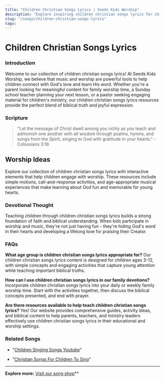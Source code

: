 ```yaml
---
title: "Children Christian Songs Lyrics | Seeds Kids Worship"
description: "Explore inspiring children christian songs lyrics for children's worship and faith development. Biblical music resources for families and ministry."
slug: "/songs/children-christian-songs-lyrics"
tags:
---
```


# Children Christian Songs Lyrics

### Introduction

Welcome to our collection of children christian songs lyrics! At Seeds Kids Worship, we believe that music and worship are powerful tools to help children connect with God's love and learn His word. Whether you're a parent looking for meaningful content for family worship time, a Sunday school teacher planning your next lesson, or a pastor seeking engaging material for children's ministry, our children christian songs lyrics resources provide the perfect blend of biblical truth and joyful expression.

### Scripture

> "Let the message of Christ dwell among you richly as you teach and admonish one another with all wisdom through psalms, hymns, and songs from the Spirit, singing to God with gratitude in your hearts." - Colossians 3:16

## Worship Ideas

Explore our collection of children christian songs lyrics with interactive elements that help children engage with worship. These resources include simple motions, call-and-response activities, and age-appropriate musical experiences that make learning about God fun and memorable for young hearts.

### Devotional Thought

Teaching children through children christian songs lyrics builds a strong foundation of faith and biblical understanding. When kids participate in worship and music, they're not just having fun - they're hiding God's word in their hearts and developing a lifelong love for praising their Creator.

### FAQs

**What age group is children christian songs lyrics appropriate for?**
Our children christian songs lyrics content is designed for children ages 3-12, with simple concepts and engaging activities that capture young attention while teaching important biblical truths.

**How can I use children christian songs lyrics in our family devotions?**
Incorporate children christian songs lyrics into your daily or weekly family worship time. Start with the activities together, then discuss the biblical concepts presented, and end with prayer.

**Are there resources available to help teach children christian songs lyrics?**
Yes! Our website provides comprehensive guides, activity ideas, and biblical content to help parents, teachers, and ministry leaders effectively use children christian songs lyrics in their educational and worship settings.

### Related Songs

- "[Children Singing Songs Youtube](/songs/children-singing-songs-youtube/)"

- "[Christian Songs For Children To Sing](/songs/christian-songs-for-children-to-sing/)"

---

**Explore more:** [Visit our song shop](https://seedskidsworship.com/shop)**

<!-- Schema Markup -->
<script type="application/ld+json">
{
  "@context": "https://schema.org",
  "@type": "MusicRecording",
  "name": "Children Christian Songs Lyrics",
  "byArtist": {
    "@type": "MusicGroup",
    "name": "Seeds Kids Worship"
  },
  "isFamilyFriendly": true,
  "url": "https://seedskidsworship.com/songs/children-christian-songs-lyrics/"
}
</script>